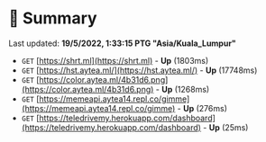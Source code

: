 # 📖 Summary
Last updated: **19/5/2022, 1:33:15 PTG "Asia/Kuala_Lumpur"**

- `GET` [https://shrt.ml](https://shrt.ml) - **Up** (1803ms)
- `GET` [https://hst.aytea.ml/](https://hst.aytea.ml/) - **Up** (17748ms)
- `GET` [https://color.aytea.ml/4b31d6.png](https://color.aytea.ml/4b31d6.png) - **Up** (1268ms)
- `GET` [https://memeapi.aytea14.repl.co/gimme](https://memeapi.aytea14.repl.co/gimme) - **Up** (276ms)
- `GET` [https://teledrivemy.herokuapp.com/dashboard](https://teledrivemy.herokuapp.com/dashboard) - **Up** (25ms)
